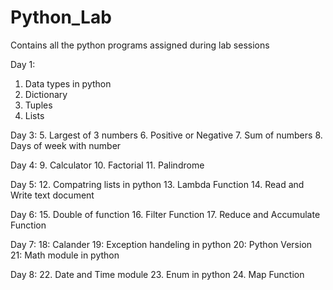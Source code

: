 # Python_Lab
Contains all the python programs assigned during lab sessions

Day 1:
1. Data types in python
2. Dictionary
3. Tuples
4. Lists 

Day 3:
5. Largest of 3 numbers
6. Positive or Negative
7. Sum of numbers
8. Days of week with number

Day 4:
9. Calculator
10. Factorial
11. Palindrome

Day 5:
12. Compatring lists in python
13. Lambda Function
14. Read and Write text document

Day 6:
15. Double of function
16. Filter Function
17. Reduce and Accumulate Function

Day 7:
18: Calander 
19: Exception handeling in python
20: Python Version
21: Math module in python

Day 8:
22. Date and Time module 
23. Enum in python
24. Map Function





